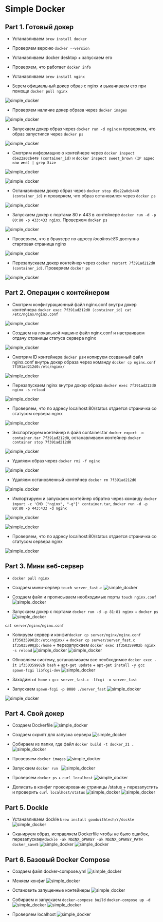 # Simple Docker


## Part 1. Готовый докер
* Устанавливаем `brew install docker`
* Проверяем версию `docker --version`
* Устанавливаем docker desktop + запускаем его
* Проверяем, что работает `docker info`
* Устанавливаем `brew install nginx`

* Берем официальный докер образ с nginx и выкачиваем его при помощи `docker pull nginx`

![simple_docker](img/docker_pull.png)

* Проверяем наличие докер образа через `docker images`

![simple_docker](img/images.png)

* Запускаем докер образ через `docker run -d nginx` и проверяем, что образ запустился через `docker ps`

![simple_docker](img/run.png)

* Смотрим информацию о контейнере через `docker inspect d5e22a0cb449 (container_id)` и `docker inspect sweet_brown (IP адрес или имя) | grep Size`

![simple_docker](img/inspect.png)

![simple_docker](img/size.png)

* Останавливаем докер образ через `docker stop d5e22a0cb449 (container_id)` и проверяем, что образ остановился через `docker ps`

![simple_docker](img/stop.png)

* Запускаем докер с портами 80 и 443 в контейнере `docker run -d -p 80:80 -p 433:433 nginx`. Проверяем `docker ps`

![simple_docker](img/run433.png)

* Проверяем, что в браузере по адресу *localhost:80* доступна стартовая страница nginx

![simple_docker](img/localhost.png)

* Перезапускаем докер контейнер через `docker restart 7f391ad212d0 (container_id)`. Проверяем `docker ps`

![simple_docker](img/restart.png)


## Part 2. Операции с контейнером

* Смотрим конфигурационный файл nginx.conf внутри докер контейнера `docker exec 7f391ad212d0 (container_id) cat /etc/nginx/nginx.conf`

![simple_docker](img/exec.png)

* Создаем на локальной машине файл nginx.conf и настраиваем отдачу страницы статуса сервера nginx

![simple_docker](img/cat_conf.png)

* Смотрим ID контейнера `docker ps`и копируем созданный файл nginx.conf внутрь докер образа через команду `docker cp nginx.conf 7f391ad212d0:/etc/nginx/`

![simple_docker](img/copy_conf.png)

* Перезапускаем nginx внутри докер образа `docker exec 7f391ad212d0 nginx -s reload`

![simple_docker](img/reload.png)

* Проверяем, что по адресу localhost:80/status отдается страничка со статусом сервера nginx

![simple_docker](img/status_host.png)

* Экспортируем контейнер в файл container.tar `docker export -o container.tar 7f391ad212d0`, останавливаем контейнер `docker container stop 7f391ad212d0`

![simple_docker](img/docker_stop.png)

* Удаляем образ через `docker rmi -f nginx`

![simple_docker](img/del_c.png)

* Удаляем остановленный контейнер `docker rm 7f391ad212d0`

![simple_docker](img/rm.png)

* Импортируем и запускаем контейнер обратно через команду `docker import -c 'CMD ["nginx", "-g"]' container.tar`, `docker run -d -p 80:80 -p 443:433 -d nginx`

![simple_docker](img/import_g.png)

![simple_docker](img/2_2.png)

* Проверяем, что по адресу localhost:80/status отдается страничка со статусом сервера nginx

![simple_docker](img/host_2.png)

## Part 3. Мини веб-сервер

* `docker pull nginx`
* Создаем мини-сервер `touch server_fast.c`
![simple_docker](img/serv.png)

* Создаем файл и прописываем необходимые порты `touch nginx.conf`
![simple_docker](img/config.png)

* Запускаем докер с портами `docker run -d -p 81:81 nginx` + `docker ps`
![simple_docker](img/d_1.png)

`cat server/nginx/nginx.conf`

* Копируем сервер и конфиг`docker cp server/nginx/nginx.conf 1f350359902b:/etc/nginx/` + `docker cp server/server_fast.c 1f350359902b:/home` + перезапускаем `docker exec 1f350359902b nginx -s reload`
![simple_docker](img/s1.png)
![simple_docker](img/copy.png)

* Обновляем систему, устанавливаем все необходимое `docker exec -it 1f350359902b bash` + `apt-get update` + `apt-get install -y gcc spawn-fcgi libfcgi-dev`
![simple_docker](img/bas.png)

* Заходим `cd home` + `gcc server_fast.c -lfcgi -o server_fast`

* Запускаем `spawn-fcgi -p 8080 ./server_fast`
![simple_docker](img/home.png)

![simple_docker](img/host.png)


## Part 4. Свой докер

* Создаем Dockerfile
![simple_docker](img/docfile.png)

* Создаем скрипт для запуска сервера
![simple_docker](img/sh.png)

* Собираем  из папки, где файл `docker build -t docker_21 .`
![simple_docker](img/build.png)

* Проверяем `docker images`
![simple_docker](img/n_im.png)

* Запускаем `docker run `
![simple_docker](img/run_n.png)

* Проверяем `docker ps` + `curl localhost`
![simple_docker](img/curl_h.png)

* Дописать в конфиг проксирование стриницы /status + перезапустить и проверить `curl localhost/status`
![simple_docker](img/status_on.png)
![simple_docker](img/localhost_st.png)

## Part 5. **Dockle**

* Устанавливаем dockle `brew install goodwithtech/r/dockle`
![simple_docker](img/inst_dockle.png)

* Сканируем образ, исправляем Dockerfile чтобы не было ошибок, перезапускаем`dockle -ak NGINX_GPGKEY -ak NGINX_GPGKEY_PATH docker_save5`
![simple_docker](img/fale.png)
![simple_docker](img/good.png)

## Part 6. Базовый **Docker Compose**

* Создаем файл docker-compose.yml
![simple_docker](img/yml.png)

* Меняем конфиг
![simple_docker](img/6_conf.png)

* Остановить запущенные контейнеры 
![simple_docker](img/6_ps.png)

* Собираем и запускаем `docker-compose build` `docker-compose up -d`
![simple_docker](img/build_comp.png)
![simple_docker](img/up.png)

* Проверяем localhost
![simple_docker](img/p6.png)
